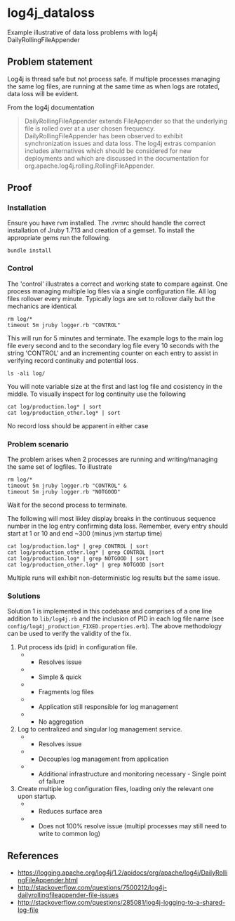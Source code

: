 # log4j_dataloss
Example illustrative of data loss problems with log4j DailyRollingFileAppender

## Problem statement

Log4j is thread safe but not process safe.  If multiple processes managing the same log files, are running at the same time as when logs are rotated, data loss will be evident.

From the log4j documentation

> DailyRollingFileAppender extends FileAppender so that the underlying file is rolled over at a user chosen frequency. DailyRollingFileAppender has been observed to exhibit synchronization issues and data loss. The log4j extras companion includes alternatives which should be considered for new deployments and which are discussed in the documentation for org.apache.log4j.rolling.RollingFileAppender.

## Proof

### Installation

Ensure you have rvm installed.  The .rvmrc should handle the correct installation of Jruby 1.7.13 and creation of a gemset.  To install the appropriate gems run the following.

    bundle install

### Control

The 'control' illustrates a correct and working state to compare against.  One process managing multiple log files via a single configuration file.  All log files rollover every minute.  Typically logs are set to rollover daily but the mechanics are identical.

    rm log/*
    timeout 5m jruby logger.rb "CONTROL"

This will run for 5 minutes and terminate.  The example logs to the main log file every second and to the secondary log file every 10 seconds with the string 'CONTROL' and an incrementing counter on each entry to assist in verifying record continuity and potential loss.

    ls -ali log/

You will note variable size at the first and last log file and cosistency in the middle.
To visually inspect for log continuity use the following

    cat log/production.log* | sort
    cat log/production_other.log* | sort

No record loss should be apparent in either case

### Problem scenario

The problem arises when 2 processes are running and writing/managing the same set of logfiles.  To illustrate

    rm log/*
    timeout 5m jruby logger.rb "CONTROL" &
    timeout 5m jruby logger.rb "NOTGOOD"

Wait for the second process to terminate.

The following will most likley display breaks in the continuous sequence number in the log entry confirming data loss.  Remember, every entry should start at 1 or 10 and end ~300 (minus jvm startup time)

    cat log/production.log* | grep CONTROL | sort
    cat log/production_other.log* | grep CONTROL |sort
    cat log/production.log* | grep NOTGOOD | sort
    cat log/production_other.log* | grep NOTGOOD |sort


Multiple runs will exhibit non-deterministic log results but the same issue.

### Solutions

Solution 1 is implemented in this codebase and comprises of a one line addition to `lib/log4j.rb` and the inclusion of PID in each log file name (see `config/log4j_production_FIXED.properties.erb`).  The above methodology can be used to verify the validity of the fix.

1. Put process ids (pid) in configuration file.
   * + Resolves issue
   * + Simple & quick
   * - Fragments log files
   * - Application still responsible for log management
   * - No aggregation
2. Log to centralized and singular log management service.
   * + Resolves issue
   * + Decouples log management from application
   * - Additional infrastructure and monitoring necessary - Single point of failure
3. Create multiple log configuration files, loading only the relevant one upon startup.
   * + Reduces surface area
   * - Does not 100% resolve issue (multipl processes may still need to write to common log)

## References

- https://logging.apache.org/log4j/1.2/apidocs/org/apache/log4j/DailyRollingFileAppender.html
- http://stackoverflow.com/questions/7500212/log4j-dailyrollingfileappender-file-issues
- http://stackoverflow.com/questions/285081/log4j-logging-to-a-shared-log-file